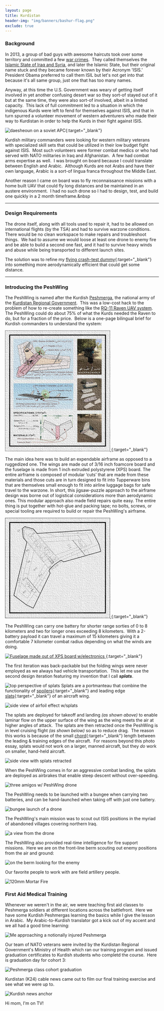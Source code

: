 ```yaml
---
layout: page
title: Kurdistan
header-img: "img/banners/bashur-flag.png"
exclude: true
---
```


### Background
In 2013, a group of bad guys with awesome haircuts took over some territory and committed a few [war crimes](https://en.wikipedia.org/wiki/Genocide_of_Yazidis_by_ISIL).&nbsp;  They called themselves the [Islamic State of Iraq and Syria](https://en.wikipedia.org/wiki/Islamic_State_of_Iraq_and_the_Levant), and later the Islamic State, but their original name stuck and they became forever known by their Acronym 'ISIS.'&nbsp;  President Obama preferred to call them ISIL but let's not get into that because it's all same group, just one that has too many names.  

Anyway, at this time the U.S. Government was weary of getting itself involved in yet another confusing desert war so they sort-of stayed out of it but at the same time, they were also sort-of involved, albeit in a limited capacity.&nbsp; This lack of full commitment led to a situation in which the indigenous Kurds were left to fend for themselves against ISIS, and that in turn spurred a volunteer movement of western adventurers who made their way to Kurdistan in order to help the Kurds in their fight against ISIS.&nbsp;

![daesheoun on a soviet APC](https://i.imgur.com/gdJ5YdQ.jpg){:target="_blank"}

Kurdish military commanders were looking for western military veterans with specialized skill sets that could be utilized in their low budget fight against ISIS.&nbsp;  Most such volunteers were former combat medics or who had served with NATO militaries in Iraq and Afghanistan.&nbsp;  A few had combat arms expertise as well.&nbsp;  I was brought on board because I could translate between English and Arabic.&nbsp;  Although Kurds are not Arabs and have their own language, Arabic is a sort-of lingua franca throughout the Middle East.

Another reason I came on board was to fly reconnaissance missions with a home built UAV that could fly long distances and be maintained in an austere environment.&nbsp;   I had no such drone so I had to design, test, and build one quickly in a 2 month timeframe.&nbsp

---

### Design Requirements
The drone itself, along with all tools used to repair it, had to be allowed on international flights (by the TSA) and had to survive warzone conditions.&nbsp;  There would be no clean workspace to make repairs and troubleshoot things.&nbsp;  We had to assume we would loose at least one drone to enemy fire and be able to build a second one fast, and it had to survive heavy winds and abuse while being transported to different launch sites.&nbsp;

The solution was to refine my [flying crash-test dummy](https://drive.google.com/file/d/1T9fKWgwbUhu5n_UIkCMJMuk2MFkiGEwN/view){:target="_blank"} into something more aerodynamically efficient that could get some distance.

---

### Introducing the PeshWing
The PeshWing is named after the Kurdish [Peshmerga](https://en.wikipedia.org/wiki/Peshmerga),  the national army of the [Kurdistan Regional Government](https://en.wikipedia.org/wiki/Kurdistan_Regional_Government).&nbsp;  This was a low-cost hack to the problem of how to re-create something like the [RQ-11 Raven UAV system](https://en.wikipedia.org/wiki/AeroVironment_RQ-11_Raven).&nbsp;  The PeshWing could do about 75% of what the Kurds needed the Raven to do, but for a fraction of the price.&nbsp; Below is a one-page bilingual brief for Kurdish commanders to understand the system:

[
![peshwing brief](/img/previews/kurdistan/peshbrief.jpg)
](https://drive.google.com/file/d/11NvkIcxMQvhy-umrxWHQeY0-i2WYY552/view?usp=sharing){:target="_blank"}

The main idea here was to build an expendable airframe as opposed to a ruggedized one. The wings are made out of 3/16 inch foamcore board and the fuselage is made from 1 inch extruded polystyrene (XPS) board. The entire airframe is composed of modular ‘cuts’ that are made from these materials and those cuts are in turn designed to fit into Tupperware bins that are themselves small enough to fit into airline luggage bags for safe travel to the warzone. In short, this jigsaw-puzzle approach to the airframe design was borne out of logistical considerations more than aerodynamic ones. This modular approach also made field repairs quite easy. The entire thing is put together with hot-glue and packing tape; no bolts, screws, or special tooling are required to build or repair the PeshWing's airframe.&nbsp;

[
![Page 1 of 5 from the PeshWing 2D fab documents](/img/previews/kurdistan/2D_peshwing.jpg)
](https://drive.google.com/file/d/1AkJgPMN3NgkpqPPmoYMYnH2lZecQDPwg/view?usp=sharing){:target="_blank"}

The PeshWing can carry one battery for shorter range sorties of 0 to 8 kilometers and two for longer ones exceeding 8 kilometers.&nbsp; With a 2-battery payload it can travel a maximum of 15 kilometers giving it a comfortable 7 kilometer combat radius depending on what the winds are doing.&nbsp;

[
![Fuselage made out of XPS board w/electronics](https://i.imgur.com/qbtPxID.jpg)
](https://drive.google.com/file/d/10ZuGIDeXtm0N71myGmhpH4qinqqLj3C2/view?usp=sharing){:target="_blank"}

The first iteration was back-packable but the folding wings were never employed as we always had vehicle transportation.&nbsp; This let me use the second design iteration featuring my invention that I call ***splats***.&nbsp;

![top perspective of splats](https://i.imgur.com/XIgErRE.jpg)
Splats are a portmanteau that combine the functionality of [spoilers](https://en.wikipedia.org/wiki/Spoiler_%28aeronautics%29){:target="_blank"} and leading edge [slats](https://en.wikipedia.org/wiki/Leading-edge_slat){:target="_blank"} of an aircraft wing.

![side view of airfoil effect w/splats](https://i.imgur.com/4NJJ9EH.jpg)

The splats are deployed for takeoff and landing *(as shown above)* to enable laminar flow on the upper surface of the wing as the wing meets the air at higher angles of attack.&nbsp;  The splats are then retracted once the PeshWing is in level cruising flight *(as shown below)* so as to reduce drag.&nbsp;  The reason this works is because of the small [chord](https://en.wikipedia.org/wiki/Chord_%28aeronautics%29){:target="_blank"} length between the leading & training edges of the aircraft.&nbsp;  For reasons beyond this photo essay, splats would not work on a larger, manned aircraft, but they *do* work on smaller, hand-held aircraft.

![side view with splats retracted](https://i.imgur.com/hSWj34T.jpg)

When the PeshWing comes in for an aggressive combat landing, the splats are deployed as airbrakes that enable steep descent without over-speeding.

![three amigos w/ PeshWing drone](https://i.imgur.com/jyervAf.jpg)

The PeshWing needs to be launched with a bungee when carrying two batteries, and can be hand-launched when taking off with just one battery.

![bungee launch of a drone](https://i.imgur.com/dqKiR2T.jpg)

The PeshWing's main mission was to scout out ISIS positions in the myriad of abandoned villages covering northern Iraq.

![a view from the drone](https://i.imgur.com/iPGHhj2.jpg)

The PeshWing also provided real-time intelligence for fire support missions.&nbsp;  Here we are on the front-line berm scouting out enemy positions from the air and ground:

![on the berm looking for the enemy](https://i.imgur.com/3azmhRK.jpg)

Our favorite people to work with are field artillery people.

![120mm Mortar Fire](https://i.imgur.com/yI8huJC.jpg)

### First Aid Medical Training
Whenever we weren't in the air, we were teaching first aid classes to Peshmerga soldiers at different locations across the battlefront.&nbsp;  Here we have some Kurdish Peshmergas learning the basics while I give the lesson in Arabic.&nbsp;  My Arabic-to-Kurdish translator got a kick out of my accent and we all had a good time learning:  

![Me approaching a notionally injured Peshmerga](https://i.imgur.com/uyqs4wl.jpg)

Our team of NATO veterans were invited by the Kurdistan Regional Government's Ministry of Health which ran our training program and issued graduation certificates to Kurdish students who completd the course.&nbsp;  Here is graduation day for cohort 3:

![Peshmerga class cohort graduation](https://i.imgur.com/XJTBHws.jpg)

Kurdistan (K24) cable news came out to film our final training exercise and see what we were up to.

![Kurdish news anchor](https://i.imgur.com/T7JFS7c.jpg)

Hi mom, I'm on TV!
